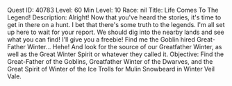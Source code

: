 Quest ID: 40783
Level: 60
Min Level: 10
Race: nil
Title: Life Comes To The Legend!
Description: Alright! Now that you've heard the stories, it's time to get in there on a hunt. I bet that there's some truth to the legends. I'm all set up here to wait for your report. We should dig into the nearby lands and see what you can find! I'll give you a freebie! Find me the Goblin hired Great-Father Winter... Hehe! And look for the source of our Greatfather Winter, as well as the Great Winter Spirit or whatever they called it.
Objective: Find the Great-Father of the Goblins, Greatfather Winter of the Dwarves, and the Great Spirit of Winter of the Ice Trolls for Mulin Snowbeard in Winter Veil Vale.
